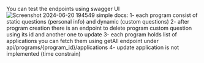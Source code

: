 You can test the endpoints using swagger UI
![Screenshot 2024-06-20 194549](https://github.com/amr11mahmoud/Capital-Placement/assets/53308603/526d554e-d5e8-41aa-963a-0eb9121eca4c)
simple docs:
1- each program consist of static questions (personal info) and dynamic (custom questions)
2- after program creation there is an endpoint to delete program custom question using its id and another one to update
3- each program holds list of applications you can fetch them using getAll endpoint under api/programs/{program_id}/applications
4- update application is not implemented (time constrain)
